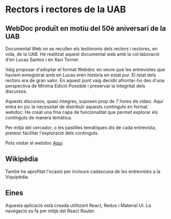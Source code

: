 # Rectors i rectores de la UAB
## WebDoc produït en motiu del 50è aniversari de la UAB

Documental Web on es recullen els testimonis dels rectors i rectores, en vida, de la UAB. He realitzat aquest documental web amb la col·laboració d'en Lucas Santos i en Xavi Torner.

Vaig proposar d'adoptar el format Webdoc en veure que les entrevistes que havíem enregistrat amb en Lucas eren història en estat pur. El relat dels rectors era de gran valor. En aquest punt vaig decidir afrontar-ho des d'una perspectiva de Mínima Edició Possible i preservar la integritat dels discursos.

Aquests discursos, quasi íntegres, suposen prop de 7 hores de vídeo. Aquí entra en joc la necessitat de distribuïr aquests continguts en format webdoc: He creat una fina capa de funcionalitat que permet explorar els continguts de manera temàtica.

Per mitjà del cercador, o les pastilles temàtiques dis de cada entrevista, pretenc facilitar l'exploració dels continguts.

Pots visitar el webdoc [Aquí](https://uab.cat/rectorsirectores)

## Wikipèdia

També he aprofitat l'ocasió per incloure cadascuna de les entrevistes a la Viquipèdia.

## Eines

Aquesta aplicació està creada utilitzant React, Redux i Material UI. La navegació es fa per mitjà del React Router.


